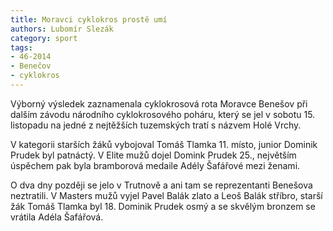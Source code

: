```yaml
---
title: Moravci cyklokros prostě umí
authors: Lubomír Slezák
category: sport
tags: 
- 46-2014
- Benečov
- cyklokros
---
```

Výborný výsledek zaznamenala cyklokrosová rota Moravce Benešov při dalším závodu národního cyklokrosového poháru, který se jel v sobotu 15. listopadu na jedné z nejtěžších tuzemských tratí s názvem Holé Vrchy.

V kategorii starších žáků vybojoval Tomáš Tlamka 11. místo, junior Dominik Prudek byl patnáctý. V Elite mužů dojel Domink Prudek 25., největším úspěchem pak byla bramborová medaile Adély Šafářové mezi ženami.

O dva dny později se jelo v Trutnově a ani tam se reprezentanti Benešova neztratili. V Masters mužů vyjel Pavel Balák zlato a Leoš Balák stříbro, starší žák Tomáš Tlamka byl 18. Dominik Prudek osmý a se skvělým bronzem se vrátila Adéla Šafářová.


